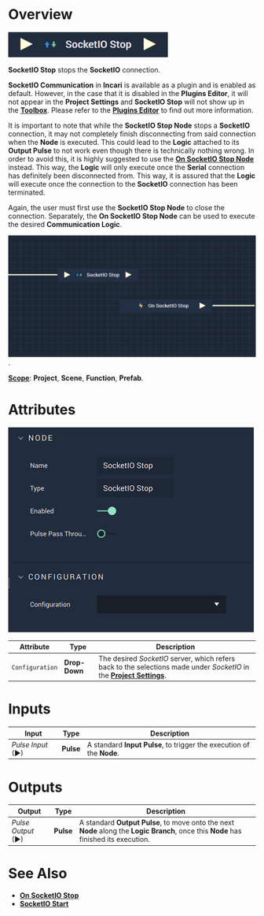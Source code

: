 # Overview

![The SocketIO Stop Node.](../../../.gitbook/assets/socketiostop.png)

**SocketIO Stop** stops the **SocketIO** connection.

**SocketIO Communication** in **Incari** is available as a plugin and is enabled as default. However, in the case that it is disabled in the **Plugins Editor**, it will not appear in the **Project Settings** and **SocketIO Stop** will not show up in the [**Toolbox**](../../overview.md). Please refer to the [**Plugins Editor**](../../../modules/plugins/README.md) to find out more information.

It is important to note that while the **SocketIO Stop Node** stops a **SocketIO** connection, it may not completely finish disconnecting from said connection when the **Node** is executed. This could lead to the **Logic** attached to its **Output Pulse** 
to not work even though there is technically nothing wrong. In order to avoid this, it is highly suggested to use 
the [**On SocketIO Stop Node**](events/onsocketiostop.md) instead. This way, the **Logic** will only execute once the **Serial** connection has definitely been disconnected from. This way, it is assured that the **Logic** will execute once the connection to the **SocketIO** connection has been terminated.

Again, the user must first use the **SocketIO Stop Node** to close the connection. Separately, the **On SocketIO Stop Node** can be used to execute the desired **Communication Logic**.  

![Serial Stop and On Serial Stop Configuration.](../../../.gitbook/assets/socketiostopvsonsocketiostop.png).

[**Scope**](../overview.md#scopes): **Project**, **Scene**, **Function**, **Prefab**.

# Attributes

![The SocketIO Stop Node Attributes.](../../../.gitbook/assets/socketiostopattributes.png)

|Attribute|Type|Description|
|---|---|---|
|`Configuration`|**Drop-Down**|The desired _SocketIO_ server, which refers back to the selections made under *SocketIO* in the [**Project Settings**](../../../modules/project-settings.md).| 

# Inputs

|Input|Type|Description|
|---|---|---|
|*Pulse Input* (►)|**Pulse**|A standard **Input Pulse**, to trigger the execution of the **Node**.|

# Outputs

|Output|Type|Description|
|---|---|---|
|*Pulse Output* (►)|**Pulse**|A standard **Output Pulse**, to move onto the next **Node** along the **Logic Branch**, once this **Node** has finished its execution.|

# See Also

* [**On SocketIO Stop**](events/onsocketiostop.md)
* [**SocketIO Start**](socketiostart.md)

